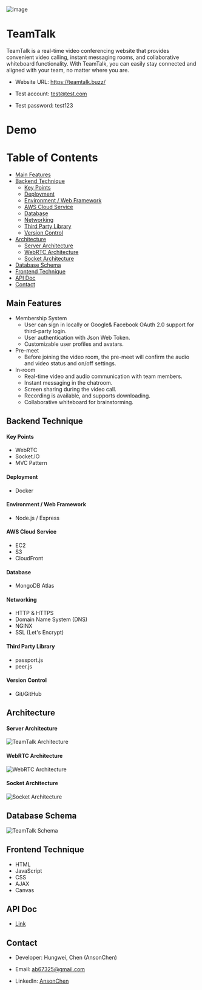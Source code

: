 ![image](https://user-images.githubusercontent.com/110713031/224531474-cc896eb8-c14e-44a0-b073-04a532460f09.png)

# TeamTalk
TeamTalk is a real-time video conferencing website that provides convenient video calling, instant messaging rooms, and collaborative whiteboard functionality. With TeamTalk, you can easily stay connected and aligned with your team, no matter where you are.

- Website URL: <a>https://teamtalk.buzz/</a>

- Test account: test@test.com

- Test password: test123

# Demo

# Table of Contents
- [Main Features](#main-features)
- [Backend Technique](#backend-technique)
  - [Key Points](#key-points)
  - [Deployment](#deployment)
  - [Environment / Web Framework](#environment--web-framework)
  - [AWS Cloud Service](#aws-cloud-service)
  - [Database](#database)
  - [Networking](networking)
  - [Third Party Library](#third-party-library)
  - [Version Control](#version-control)
- [Architecture](#architecture)
  - [Server Architecture](#server-architecture)
  - [WebRTC Architecture](#webrtc-architecture)
  - [Socket Architecture](#socket-architecture)
- [Database Schema](#database-schema)
- [Frontend Technique](#frontend-technique)
- [API Doc](#api-doc)
- [Contact](#contact)

## Main Features

- Membership System 
  - User can sign in locally or Google& Facebook OAuth 2.0 support for third-party login.
  - User authentication with Json Web Token. 
  - Customizable user profiles and avatars.
- Pre-meet
  - Before joining the video room, the pre-meet will confirm the audio and video status and on/off settings.
- In-room
  - Real-time video and audio communication with team members.
  - Instant messaging in the chatroom.
  - Screen sharing during the video call.
  - Recording is available, and supports downloading.
  - Collaborative whiteboard for brainstorming.

## Backend Technique

#### Key Points
- WebRTC
- Socket.IO
- MVC Pattern

#### Deployment
- Docker

#### Environment / Web Framework
- Node.js / Express

#### AWS Cloud Service
- EC2
- S3
- CloudFront

#### Database
- MongoDB Atlas

#### Networking
- HTTP & HTTPS
- Domain Name System (DNS)
- NGINX
- SSL (Let's Encrypt)

#### Third Party Library
- passport.js
- peer.js

#### Version Control
- Git/GitHub


## Architecture

#### Server Architecture
![TeamTalk Architecture](https://user-images.githubusercontent.com/110713031/224553916-1a8bad95-a7e8-4455-a112-f7ee881b62d6.jpeg)

#### WebRTC Architecture
![WebRTC Architecture](https://user-images.githubusercontent.com/110713031/224553924-6ff41e2d-fc08-4a94-a494-9a329cf8b99a.jpeg)

#### Socket Architecture
![Socket Architecture](https://user-images.githubusercontent.com/110713031/224546227-d61d91be-a94a-4115-bf50-682534fad6b3.jpeg)




## Database Schema
![TeamTalk Schema](https://user-images.githubusercontent.com/110713031/224560448-187536d1-3f33-43a4-b058-75378d7c039f.JPG)

## Frontend Technique

- HTML
- JavaScript
- CSS
- AJAX
- Canvas

## API Doc

- [Link](https://app.swaggerhub.com/apis-docs/AnsonChen11/team-talk/1.0.0#/)
## Contact

- Developer: Hungwei, Chen (AnsonChen)

- Email: ab67325@gmail.com

- LinkedIn: [AnsonChen](https://www.linkedin.com/in/anson-chen-b773b316b/)
